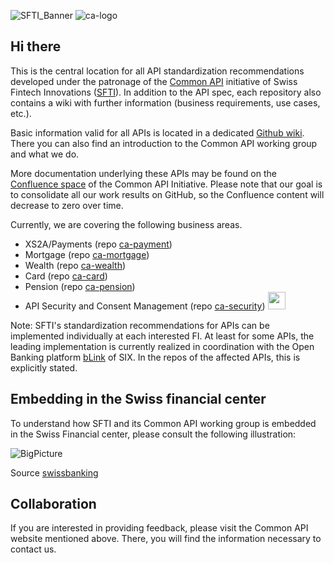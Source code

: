 ![SFTI_Banner](https://user-images.githubusercontent.com/116151702/232762217-ac254483-0d25-4234-857b-376ff8dbb1e7.png)
![ca-logo](https://user-images.githubusercontent.com/116151702/236237651-3d61630e-1b16-4deb-9e61-c0a95451c84e.png)
  
  
## Hi there

<!--

**Here are some ideas to get you started:**

🙋‍♀️ A short introduction - what is your organization all about?
🌈 Contribution guidelines - how can the community get involved?
👩‍💻 Useful resources - where can the community find your docs? Is there anything else the community should know?
🍿 Fun facts - what does your team eat for breakfast?
🧙 Remember, you can do mighty things with the power of [Markdown](https://docs.github.com/github/writing-on-github/getting-started-with-writing-and-formatting-on-github/basic-writing-and-formatting-syntax)
-->
This is the central location for all API standardization recommendations developed under the patronage of the [Common API](https://common-api.ch/index.php/en) initiative of Swiss Fintech Innovations ([SFTI](https://swissfintechinnovations.ch)).
In addition to the API spec, each repository also contains a wiki with further information (business requirements, use cases, etc.).

Basic information valid for all APIs is located in a dedicated [Github wiki](https://github.com/swissfintechinnovations/.github/wiki). There you can also find an introduction to the Common API working group and what we do.

More documentation underlying these APIs may be found on the [Confluence space](https://c-a-p-s.atlassian.net/wiki/spaces/PUB/overview) of the Common API Initiative. Please note that our goal is to consolidate all our work results on GitHub, so the Confluence content will decrease to zero over time.

Currently, we are covering the following business areas.
  - XS2A/Payments (repo [ca-payment](https://github.com/swissfintechinnovations/ca-payment))
  - Mortgage (repo [ca-mortgage](https://github.com/swissfintechinnovations/ca-mortgage))
  - Wealth (repo [ca-wealth](https://github.com/swissfintechinnovations/ca-wealth))
  - Card (repo [ca-card](https://github.com/swissfintechinnovations/ca-card))
  - Pension (repo [ca-pension](https://github.com/swissfintechinnovations/ca-pension))
  - API Security and Consent Management (repo [ca-security](https://github.com/swissfintechinnovations/ca-security)) <img src="https://github.com/swissfintechinnovations/.github/assets/141315380/76d452ee-b2d3-4464-ab46-85dbd571e4bd" width="28">

Note: SFTI's standardization recommendations for APIs can be implemented individually at each interested FI. At least for some APIs, the leading implementation is currently realized in coordination with the Open Banking platform [bLink](https://blink.six-group.com/) of SIX. In the repos of the affected APIs, this is explicitly stated.

## Embedding in the Swiss financial center

To understand how SFTI and its Common API working group is embedded in the Swiss Financial center, please consult the following illustration:

![BigPicture](https://github.com/user-attachments/assets/29ef12a9-2e98-4867-8e4f-b4782e12d1dc)

Source [swissbanking](https://www.swissbanking.ch/de/themen/digitalisierung-innovation-cyber-security/open-banking)

## Collaboration

If you are interested in providing feedback, please visit the Common API website mentioned above. There, you will find the information necessary to contact us.
